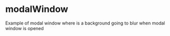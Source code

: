 # modalWindow
Example of modal window where is a background going to blur when modal window is opened
